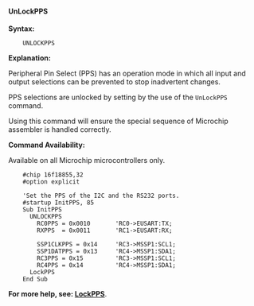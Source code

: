 <div class="section">

<div class="titlepage">

<div>

<div>

#### <span id="unlockpps"></span>UnLockPPS

</div>

</div>

</div>

<span class="strong">**Syntax:**</span>

``` screen
    UNLOCKPPS
```

<span class="strong">**Explanation:**</span>

Peripheral Pin Select (PPS) has an operation mode in which all input and
output selections can be prevented to stop inadvertent changes.

PPS selections are unlocked by setting by the use of the `UnLockPPS`
command.

Using this command will ensure the special sequence of Microchip
assembler is handled correctly.

<span class="strong">**Command Availability:**</span>

Available on all Microchip microcontrollers only.

``` screen
    #chip 16f18855,32
    #option explicit

    'Set the PPS of the I2C and the RS232 ports.
    #startup InitPPS, 85
    Sub InitPPS
      UNLOCKPPS
        RC0PPS = 0x0010       'RC0->EUSART:TX;
        RXPPS  = 0x0011       'RC1->EUSART:RX;

        SSP1CLKPPS = 0x14     'RC3->MSSP1:SCL1;
        SSP1DATPPS = 0x13     'RC4->MSSP1:SDA1;
        RC3PPS = 0x15         'RC3->MSSP1:SCL1;
        RC4PPS = 0x14         'RC4->MSSP1:SDA1;
      LockPPS
    End Sub
```

<span class="strong">**For more help, see:
<a href="lockpps" class="link" title="LockPPS">LockPPS</a>**</span>.

</div>
